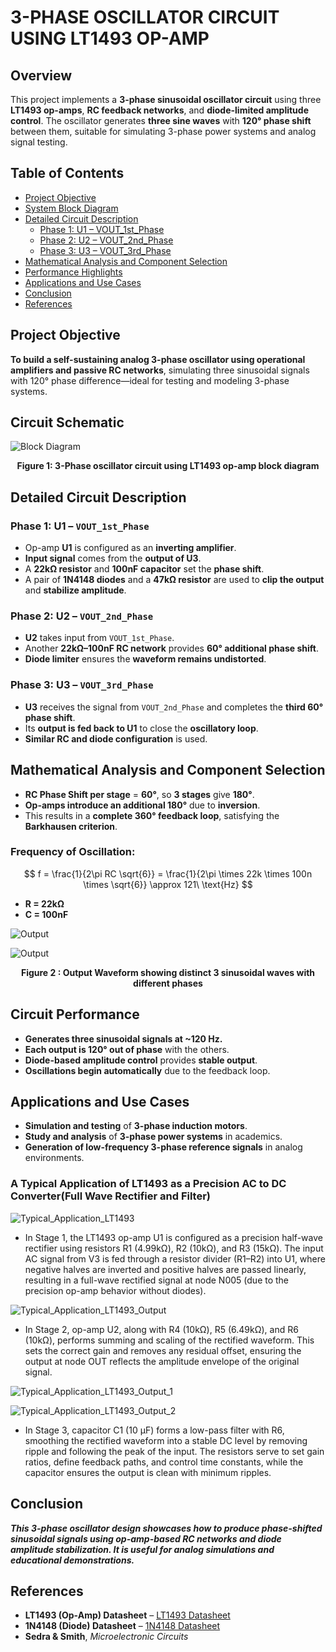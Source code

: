 # 3-PHASE OSCILLATOR CIRCUIT USING LT1493 OP-AMP

## Overview

This project implements a **3-phase sinusoidal oscillator circuit** using three **LT1493 op-amps**, **RC feedback networks**, and **diode-limited amplitude control**. The oscillator generates **three sine waves** with **120° phase shift** between them, suitable for simulating 3-phase power systems and analog signal testing.

## Table of Contents

- [Project Objective](#project-objective)  
- [System Block Diagram](#system-block-diagram)  
- [Detailed Circuit Description](#detailed-circuit-description)  
  - [Phase 1: U1 – VOUT_1st_Phase](#phase-1-u1--vout_1st_phase)  
  - [Phase 2: U2 – VOUT_2nd_Phase](#phase-2-u2--vout_2nd_phase)  
  - [Phase 3: U3 – VOUT_3rd_Phase](#phase-3-u3--vout_3rd_phase)  
- [Mathematical Analysis and Component Selection](#mathematical-analysis-and-component-selection)  
- [Performance Highlights](#performance-highlights)  
- [Applications and Use Cases](#applications-and-use-cases)  
- [Conclusion](#conclusion)  
- [References](#references)  

## Project Objective

**To build a self-sustaining analog 3-phase oscillator using operational amplifiers and passive RC networks**, simulating three sinusoidal signals with 120° phase difference—ideal for testing and modeling 3-phase systems.

## Circuit Schematic

![Block Diagram](Block_Diagram.png)

<p align="center"><strong>Figure 1: 3-Phase oscillator circuit using LT1493 op-amp block diagram</strong></p>

## Detailed Circuit Description

### Phase 1: U1 – `VOUT_1st_Phase`
- Op-amp **U1** is configured as an **inverting amplifier**.  
- **Input signal** comes from the **output of U3**.  
- A **22kΩ resistor** and **100nF capacitor** set the **phase shift**.  
- A pair of **1N4148 diodes** and a **47kΩ resistor** are used to **clip the output** and **stabilize amplitude**.  

### Phase 2: U2 – `VOUT_2nd_Phase`
- **U2** takes input from `VOUT_1st_Phase`.  
- Another **22kΩ–100nF RC network** provides **60° additional phase shift**.  
- **Diode limiter** ensures the **waveform remains undistorted**.  

### Phase 3: U3 – `VOUT_3rd_Phase`
- **U3** receives the signal from `VOUT_2nd_Phase` and completes the **third 60° phase shift**.  
- Its **output is fed back to U1** to close the **oscillatory loop**.  
- **Similar RC and diode configuration** is used.

## Mathematical Analysis and Component Selection

- **RC Phase Shift per stage** = **60°**, so **3 stages** give **180°**.  
- **Op-amps introduce an additional 180°** due to **inversion**.  
- This results in a **complete 360° feedback loop**, satisfying the **Barkhausen criterion**.

### Frequency of Oscillation:

$$
f = \frac{1}{2\pi RC \sqrt{6}} = \frac{1}{2\pi \times 22k \times 100n \times \sqrt{6}} \approx 121\ \text{Hz}
$$

- **R = 22kΩ**  
- **C = 100nF**

![Output](Output.png)

![Output](Output_1.png)

<p align="center"><strong>Figure 2 : Output Waveform showing distinct 3 sinusoidal waves with different phases</strong></p>



## Circuit Performance 

- **Generates three sinusoidal signals at ~120 Hz.**  
- **Each output is 120° out of phase** with the others.  
- **Diode-based amplitude control** provides **stable output**.  
- **Oscillations begin automatically** due to the feedback loop.


## Applications and Use Cases

- **Simulation and testing** of **3-phase induction motors**.  
- **Study and analysis** of **3-phase power systems** in academics.  
- **Generation of low-frequency 3-phase reference signals** in analog environments.

### A Typical Application of LT1493 as a Precision AC to DC Converter(Full Wave Rectifier and Filter)

![Typical_Application_LT1493](Typical_Application_LT1493.png)

- In Stage 1, the LT1493 op-amp U1 is configured as a precision half-wave rectifier using resistors R1 (4.99kΩ), R2 (10kΩ), and R3 (15kΩ). The input AC signal from V3 is fed through a resistor divider (R1–R2) into U1, where negative halves are inverted and positive halves are passed linearly, resulting in a full-wave rectified signal at node N005 (due to the precision op-amp behavior without diodes).

![Typical_Application_LT1493_Output](Typical_Application_LT1493_Output.png)

- In Stage 2, op-amp U2, along with R4 (10kΩ), R5 (6.49kΩ), and R6 (10kΩ), performs summing and scaling of the rectified waveform. This sets the correct gain and removes any residual offset, ensuring the output at node OUT reflects the amplitude envelope of the original signal. 
  
![Typical_Application_LT1493_Output_1](Typical_Application_LT1493_Output_1.png)


![Typical_Application_LT1493_Output_2](Typical_Application_LT1493_Output_2.png)

- In Stage 3, capacitor C1 (10 µF) forms a low-pass filter with R6, smoothing the rectified waveform into a stable DC level by removing ripple and following the peak of the input. The resistors serve to set gain ratios, define feedback paths, and control time constants, while the capacitor ensures the output is clean with minimum ripples.

## Conclusion

**_This 3-phase oscillator design showcases how to produce phase-shifted sinusoidal signals using op-amp-based RC networks and diode amplitude stabilization. It is useful for analog simulations and educational demonstrations._**

## References

- **LT1493 (Op-Amp) Datasheet** – [LT1493 Datasheet](14923f.pdf)
- **1N4148 (Diode) Datasheet** – [1N4148 Datasheet](1N4148.PDF)    
- **Sedra & Smith**, *Microelectronic Circuits*  


